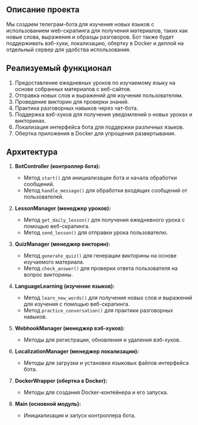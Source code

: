 ## Описание проекта
Мы создаем телеграм-бота для изучения новых языков с использованием web-скрапинга для получения материалов, таких как новые слова, выражения и образцы разговоров. Бот также будет поддерживать вэб-хуки, локализацию, обертку в Docker и деплой на отдельный сервер для удобства использования.

## Реализуемый функционал
1. Предоставление ежедневных уроков по изучаемому языку на основе собранных материалов с веб-сайтов.
2. Отправка новых слов и выражений для изучения пользователям.
3. Проведение викторин для проверки знаний.
4. Практика разговорных навыков через чат-бота.
5. Поддержка вэб-хуков для получения уведомлений о новых уроках и викторинах.
6. Локализация интерфейса бота для поддержки различных языков.
7. Обертка приложения в Docker для упрощения развертывания.

## Архитектура
1. **BotController (контроллер бота):**
   - Метод `start()` для инициализации бота и начала обработки сообщений.
   - Метод `handle_message()` для обработки входящих сообщений от пользователей.
   
2. **LessonManager (менеджер уроков):**
   - Метод `get_daily_lesson()` для получения ежедневного урока с помощью веб-скрапинга.
   - Метод `send_lesson()` для отправки урока пользователю.
   
3. **QuizManager (менеджер викторин):**
   - Метод `generate_quiz()` для генерации викторины на основе изучаемого материала.
   - Метод `check_answer()` для проверки ответа пользователя на вопрос викторины.

4. **LanguageLearning (изучение языков):**
   - Метод `learn_new_words()` для получения новых слов и выражений для изучения с помощью веб-скрапинга.
   - Метод `practice_conversation()` для практики разговорных навыков.

5. **WebhookManager (менеджер вэб-хуков):**
   - Методы для регистрации, обновления и удаления вэб-хуков.
   
6. **LocalizationManager (менеджер локализации):**
   - Методы для загрузки и установки языковых файлов интерфейса бота.

7. **DockerWrapper (обертка в Docker):**
   - Методы для создания Docker-контейнера и его запуска.

8. **Main (основной модуль):**
   - Инициализация и запуск контроллера бота.
